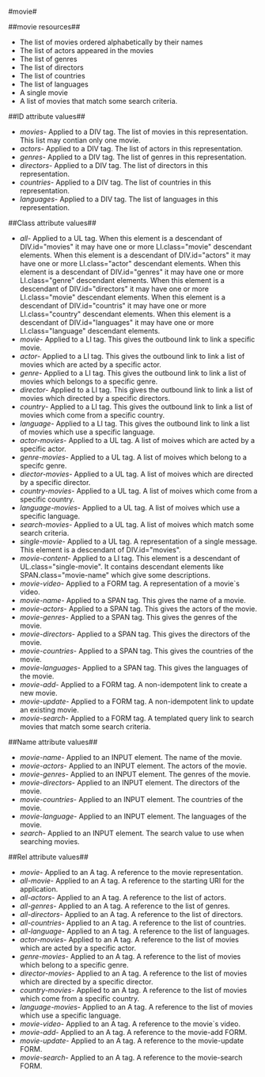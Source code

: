 #movie#

##movie resources##
- The list of movies ordered alphabetically by their names
- The list of actors appeared in the movies
- The list of genres
- The list of directors
- The list of countries
- The list of languages
- A single movie
- A list of movies that match some search criteria.

##ID attribute values##
- *movies*- Applied to a DIV tag. The list of movies in this representation. This list may contian only one movie.
- *actors*- Applied to a DIV tag. The list of actors in this representation. 
- *genres*- Applied to a DIV tag. The list of genres in this representation.
- *directors*- Applied to a DIV tag. The list of directors in this representation.
- *countries*- Applied to a DIV tag. The list of countries in this representation.
- *languages*- Applied to a DIV tag. The list of languages in this representation.

##Class attribute values##

- *all*- Applied to a UL tag. When this element is a descendant of DIV.id="movies" it may have one or more LI.class="movie" descendant elements. When this element is a descendant of DIV.id="actors" it may have one or more LI.class="actor" descendant elements. When this element is a descendant of DIV.id="genres" it may have one or more LI.class="genre" descendant elements. When this element is a descendant of DIV.id="directors" it may have one or more LI.class="movie" descendant elements. When this element is a descendant of DIV.id="countris" it may have one or more LI.class="country" descendant elements. When this element is a descendant of DIV.id="languages" it may have one or more LI.class="language" descendant elements.
- *movie*- Applied to a LI tag. This gives the outbound link to link a specific movie.
- *actor*- Applied to a LI tag. This gives the outbound link to link a list of movies which are acted by a specific actor.
- *genre*- Applied to a LI tag. This gives the outbound link to link a list of movies which belongs to a specific genre.
- *director*- Applied to a LI tag. This gives the outbound link to link a list of movies which directed by a specific directors.
- *country*- Applied to a LI tag. This gives the outbound link to link a list of movies which come from a specific country.
- *language*- Applied to a LI tag. This gives the outbound link to link a list of movies which use a specific language.
- *actor-movies*- Applied to a UL tag. A list of moives which are acted by a specific actor.
- *genre-movies*- Applied to a UL tag. A list of moives which belong to a specifc genre.
- *diector-movies*- Applied to a UL tag. A list of moives which are directed by a specific director.
- *country-movies*- Applied to a UL tag. A list of moives which come from a specific country.
- *language-movies*- Applied to a UL tag. A list of moives which use a specific language.
- *search-movies*- Applied to a UL tag. A list of moives which match some search criteria.
- *single-movie*- Applied to a UL tag. A representation of a single message. This element is a descendant of DIV.id="movies". 
- *movie-content*- Applied to a LI tag. This element is a descendant of UL.class="single-movie". It contains descendant elements like SPAN.class="movie-name" which give some descriptions.  
- *movie-video*- Applied to a FORM tag. A representation of a movie`s video.
- *movie-name*- Applied to a SPAN tag. This gives the name of a movie.
- *movie-actors*- Applied to a SPAN tag. This gives the actors of the movie.
- *movie-genres*- Applied to a SPAN tag. This gives the genres of the movie.
- *movie-directors*- Applied to a SPAN tag. This gives the directors of the movie.
- *movie-countries*- Applied to a SPAN tag. This gives the countries of the movie.
- *movie-languages*- Applied to a SPAN tag. This gives the languages of the movie.
- *movie-add*- Applied to a FORM tag. A non-idempotent link to create a new movie.
- *movie-update*- Applied to a FORM tag. A non-idempotent link to update an existing movie. 
- *movie-search*- Applied to a FORM tag. A templated query link to search movies that match some search criteria.

##Name attribute values##

- *movie-name*- Applied to an INPUT element. The name of the movie.
- *movie-actors*- Applied to an INPUT element. The actors of the movie.
- *movie-genres*- Applied to an INPUT element. The genres of the movie.
- *movie-directors*- Applied to an INPUT element. The directors of the movie.
- *movie-countries*- Applied to an INPUT element. The countries of the movie.
- *movie-language*- Applied to an INPUT element. The languages of the movie.
- *search*- Applied to an INPUT element. The search value to use when searching movies.

##Rel attribute values##

- *movie*- Applied to an A tag. A reference to the movie representation.
- *all-movie*- Applied to an A tag. A reference to the starting URI for the application.
- *all-actors*- Applied to an A tag. A reference to the list of actors.
- *all-genres*- Applied to an A tag. A reference to the list of genres.
- *all-directors*- Applied to an A tag. A reference to the list of directors.
- *all-countries*- Applied to an A tag. A reference to the list of countries.
- *all-language*- Applied to an A tag. A reference to the list of languages.
- *actor-movies*- Applied to an A tag. A reference to the list of movies which are acted by a specific actor.
- *genre-movies*- Applied to an A tag. A reference to the list of movies which belong to a specific genre. 
- *director-movies*- Applied to an A tag. A reference to the list of movies which are directed by a specific director. 
- *country-movies*- Applied to an A tag. A reference to the list of movies which come from a specific country. 
- *language-movies*- Applied to an A tag. A reference to the list of movies which use a specific language. 
- *movie-video*- Applied to an A tag. A reference to the movie`s video.
- *movie-add*- Applied to an A tag. A reference to the movie-add FORM.
- *movie-update*- Applied to an A tag. A reference to the movie-update FORM.
- *movie-search*- Applied to an A tag. A reference to the movie-search FORM.
